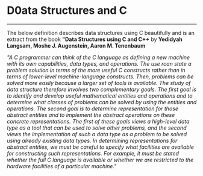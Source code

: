 # D0ata Structures and C
---

The below definition describes data structures using C beautifully and is an extract from the book **"Data Structures using C and C++** by **Yedidyah Langsam, Moshe J. Augenstein, Aaron M. Tenenbaum**

*"A C programmer can think of the C language as defining a new machine with its own capabilities, data types, and operations. The use rcan state a problem solution in terms of the more useful C constructs rather than in terms of lower-level machine-language constructs. Then, problems can be solved more easily because a larger set of tools is available.
The study of data structure therefore involves two complementary goals. The first goal is to identify and develop useful mathematical entities and operations and to determine what classes of problems can be solved by using the entities and operations. The second goal is to determine representation for those abstract entities and to implement the abstract operations on these concrete representations. The first of these goals views a high-level data type as a tool that can be used to solve other problems, and the second views the implementation of such a data type as a problem to be solved using already existing data types. In determining representations for abstract entities, we must be careful to specify what facilities are available for constructing such representations. For example, it must be stated whether the full C language is available or whether we are restricted to the hardware facilities of a particular machine."*


